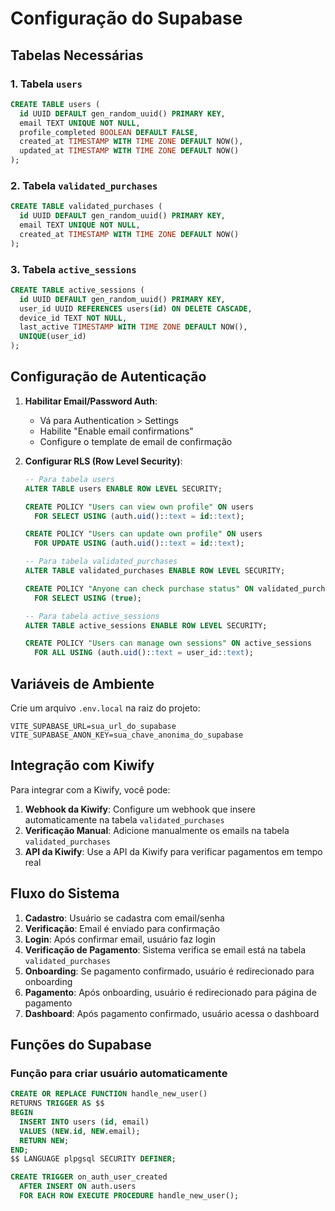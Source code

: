 # Configuração do Supabase

## Tabelas Necessárias

### 1. Tabela `users`
```sql
CREATE TABLE users (
  id UUID DEFAULT gen_random_uuid() PRIMARY KEY,
  email TEXT UNIQUE NOT NULL,
  profile_completed BOOLEAN DEFAULT FALSE,
  created_at TIMESTAMP WITH TIME ZONE DEFAULT NOW(),
  updated_at TIMESTAMP WITH TIME ZONE DEFAULT NOW()
);
```

### 2. Tabela `validated_purchases`
```sql
CREATE TABLE validated_purchases (
  id UUID DEFAULT gen_random_uuid() PRIMARY KEY,
  email TEXT UNIQUE NOT NULL,
  created_at TIMESTAMP WITH TIME ZONE DEFAULT NOW()
);
```

### 3. Tabela `active_sessions`
```sql
CREATE TABLE active_sessions (
  id UUID DEFAULT gen_random_uuid() PRIMARY KEY,
  user_id UUID REFERENCES users(id) ON DELETE CASCADE,
  device_id TEXT NOT NULL,
  last_active TIMESTAMP WITH TIME ZONE DEFAULT NOW(),
  UNIQUE(user_id)
);
```

## Configuração de Autenticação

1. **Habilitar Email/Password Auth**:
   - Vá para Authentication > Settings
   - Habilite "Enable email confirmations"
   - Configure o template de email de confirmação

2. **Configurar RLS (Row Level Security)**:
   ```sql
   -- Para tabela users
   ALTER TABLE users ENABLE ROW LEVEL SECURITY;
   
   CREATE POLICY "Users can view own profile" ON users
     FOR SELECT USING (auth.uid()::text = id::text);
   
   CREATE POLICY "Users can update own profile" ON users
     FOR UPDATE USING (auth.uid()::text = id::text);
   
   -- Para tabela validated_purchases
   ALTER TABLE validated_purchases ENABLE ROW LEVEL SECURITY;
   
   CREATE POLICY "Anyone can check purchase status" ON validated_purchases
     FOR SELECT USING (true);
   
   -- Para tabela active_sessions
   ALTER TABLE active_sessions ENABLE ROW LEVEL SECURITY;
   
   CREATE POLICY "Users can manage own sessions" ON active_sessions
     FOR ALL USING (auth.uid()::text = user_id::text);
   ```

## Variáveis de Ambiente

Crie um arquivo `.env.local` na raiz do projeto:

```env
VITE_SUPABASE_URL=sua_url_do_supabase
VITE_SUPABASE_ANON_KEY=sua_chave_anonima_do_supabase
```

## Integração com Kiwify

Para integrar com a Kiwify, você pode:

1. **Webhook da Kiwify**: Configure um webhook que insere automaticamente na tabela `validated_purchases`
2. **Verificação Manual**: Adicione manualmente os emails na tabela `validated_purchases`
3. **API da Kiwify**: Use a API da Kiwify para verificar pagamentos em tempo real

## Fluxo do Sistema

1. **Cadastro**: Usuário se cadastra com email/senha
2. **Verificação**: Email é enviado para confirmação
3. **Login**: Após confirmar email, usuário faz login
4. **Verificação de Pagamento**: Sistema verifica se email está na tabela `validated_purchases`
5. **Onboarding**: Se pagamento confirmado, usuário é redirecionado para onboarding
6. **Pagamento**: Após onboarding, usuário é redirecionado para página de pagamento
7. **Dashboard**: Após pagamento confirmado, usuário acessa o dashboard

## Funções do Supabase

### Função para criar usuário automaticamente
```sql
CREATE OR REPLACE FUNCTION handle_new_user()
RETURNS TRIGGER AS $$
BEGIN
  INSERT INTO users (id, email)
  VALUES (NEW.id, NEW.email);
  RETURN NEW;
END;
$$ LANGUAGE plpgsql SECURITY DEFINER;

CREATE TRIGGER on_auth_user_created
  AFTER INSERT ON auth.users
  FOR EACH ROW EXECUTE PROCEDURE handle_new_user();
``` 